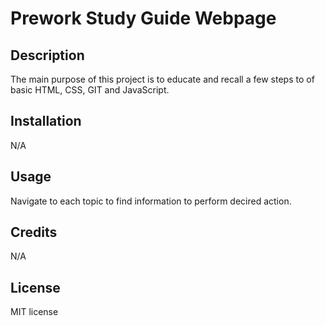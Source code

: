 # Prework Study Guide Webpage

## Description

The main purpose of this project is to educate and recall a few steps to of basic HTML, CSS, GIT and JavaScript.


## Installation

N/A

## Usage

Navigate to each topic to find information to perform decired action.

## Credits

N/A

## License

MIT license
